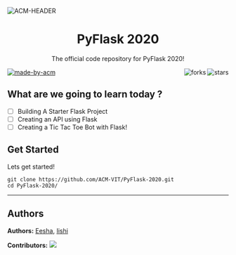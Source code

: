 ![ACM-HEADER](https://user-images.githubusercontent.com/14032427/92643737-e6252e00-f2ff-11ea-8a51-1f1b69caba9f.png)

<h1 align="center"> PyFlask 2020 </h1>

<p align="center"> 
The official code repository for PyFlask 2020!
</p>

<p>
  <a href="https://acmvit.in/" target="_blank">
    <img alt="made-by-acm" src="https://img.shields.io/badge/MADE%20BY-ACM%20VIT-blue?style=for-the-badge" />
  </a>
    <!-- Uncomment the below line to add the license badge. Make sure the right license badge is reflected. -->
    <!-- <img alt="license" src="https://img.shields.io/badge/License-MIT-green.svg?style=for-the-badge" /> -->
    <img alt="stars" src="https://img.shields.io/github/stars/ACM-VIT/PyFlask-2020?style=social" align="right"/> 
    <img alt="forks" src="https://img.shields.io/github/forks/ACM-VIT/PyFlask-2020?style=social" align="right"/>   
</p>


## What are we going to learn today ?
- [ ] Building A Starter Flask Project
- [ ] Creating an API using Flask
- [ ] Creating a Tic Tac Toe Bot with Flask!

## Get Started
<!-- How To, Features, Installation etc. as subheadings in this section. example-->

Lets get started!
```console
git clone https://github.com/ACM-VIT/PyFlask-2020.git
cd PyFlask-2020/
```
---


## Authors

**Authors:** 
[Eesha](https://github.com/eeshashetty), [Iishi](https://github.com/iishipatel)
<!-- [author1's name](link to their github profile), [author2's name](link to their github profile) .. -->  
**Contributors:** <!-- Generate contributors list using this link - https://contributors-img.web.app/preview -->
<img src="https://contributors-img.web.app/image?repo=ACM-VIT/PyFlask-2020" />
